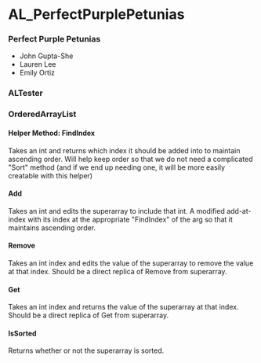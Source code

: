 # AL_PerfectPurplePetunias

### Perfect Purple Petunias
* John Gupta-She
* Lauren Lee
* Emily Ortiz

### ALTester



### OrderedArrayList

#### Helper Method: FindIndex

Takes an int and returns which index it should be added into to maintain ascending order.
Will help keep order so that we do not need a complicated "Sort" method (and if we end up needing one, it will be more easily creatable with this helper)

#### Add

Takes an int and edits the superarray to include that int.
A modified add-at-index with its index at the appropriate "FindIndex" of the arg so that it maintains ascending order.

#### Remove

Takes an int index and edits the value of the superarray to remove the value at that index.
Should be a direct replica of Remove from superarray.

#### Get

Takes an int index and returns the value of the superarray at that index.
Should be a direct replica of Get from superarray.

#### IsSorted

Returns whether or not the superarray is sorted.
